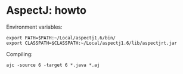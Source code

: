 # AspectJ: howto

Environment variables:

    export PATH=$PATH:~/Local/aspectj1.6/bin/
    export CLASSPATH=$CLASSPATH:~/Local/aspectj1.6/lib/aspectjrt.jar

Compiling:

    ajc -source 6 -target 6 *.java *.aj

